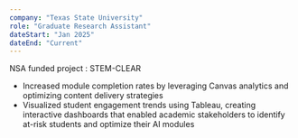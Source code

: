 ```yaml
---
company: "Texas State University"
role: "Graduate Research Assistant"
dateStart: "Jan 2025"
dateEnd: "Current"
---
```


NSA funded project : STEM-CLEAR

- Increased module completion rates by leveraging Canvas analytics and optimizing content delivery strategies
- Visualized student engagement trends using Tableau, creating interactive dashboards that enabled academic stakeholders to identify at-risk students and optimize their AI modules
